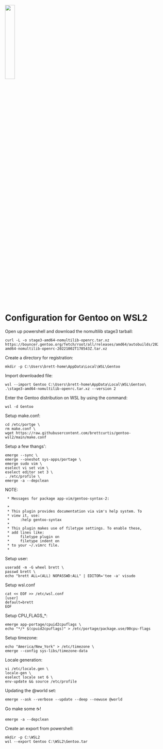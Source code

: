 <img src="https://user-images.githubusercontent.com/1610100/194944104-53a1b3f0-81c5-4759-835d-9b3a8608f38e.png" width=25% height=25%>

# Configuration for Gentoo on WSL2

Open up powershell and download the nomultilib stage3 tarball:

```none
curl -L -o stage3-amd64-nomultilib-openrc.tar.xz https://bouncer.gentoo.org/fetch/root/all/releases/amd64/autobuilds/20221002T170543Z/stage3-amd64-nomultilib-openrc-20221002T170543Z.tar.xz
```

Create a directory for registration:

```none
mkdir -p C:\Users\brett-home\AppData\Local\WSL\Gentoo
```

Import downloaded file:

```none
wsl --import Gentoo C:\Users\brett-home\AppData\Local\WSL\Gentoo\ .\stage3-amd64-nomultilib-openrc.tar.xz --version 2
```

Enter the Gentoo distribution on WSL by using the command:

```none
wsl -d Gentoo
```

Setup make.conf:

```none
cd /etc/portge \
rm make.conf \
wget https://raw.githubusercontent.com/brettcurtis/gentoo-wsl2/main/make.conf
```

Setup a few thangs':

```none
emerge --sync \
emerge --oneshot sys-apps/portage \
emerge sudo vim \
eselect vi set vim \
eselect editor set 3 \
. /etc/profile \
emerge -a --depclean
```

NOTE:

```none
 * Messages for package app-vim/gentoo-syntax-2:

 *
 * This plugin provides documentation via vim's help system. To
 * view it, use:
 *     :help gentoo-syntax
 *
 * This plugin makes use of filetype settings. To enable these,
 * add lines like:
 *     filetype plugin on
 *     filetype indent on
 * to your ~/.vimrc file.
 *
```

Setup user:

```none
useradd -m -G wheel brett \
passwd brett \
echo "brett ALL=(ALL) NOPASSWD:ALL" | EDITOR='tee -a' visudo
```

Setup wsl.conf

```none
cat << EOF >> /etc/wsl.conf
[user]
default=brett
EOF
```

Setup CPU_FLAGS_*:

```none
emerge app-portage/cpuid2cpuflags \
echo "*/* $(cpuid2cpuflags)" > /etc/portage/package.use/00cpu-flags
```

Setup timezone:

```none
echo "America/New_York" > /etc/timezone \
emerge --config sys-libs/timezone-data
```

Locale generation:

```none
vi /etc/locale.gen \
locale-gen \
eselect locale set 6 \
env-update && source /etc/profile
```

Updating the @world set:

```none
emerge --ask --verbose --update --deep --newuse @world
```

Go make some ☕!

```none
emerge -a --depclean
```

Create an export from powershell:

```none
mkdir -p C:\WSL2
wsl --export Gentoo C:\WSL2\Gentoo.tar
```
